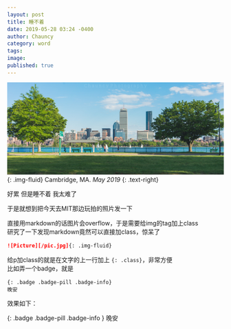 ```yaml
---
layout: post
title: 睡不着
date: 2019-05-28 03:24 -0400
author: Chauncy
category: word
tags: 
image: 
published: true
---
```


![cambridge](/assets/img/DSC03786W.jpg){: .img-fluid} 
Cambridge, MA. _May 2019_
{: .text-right}

好累 但是睡不着 <hide>我太难了</hide>

于是就想到把今天去MIT那边玩拍的照片发一下  

直接用markdown的话图片会overflow，于是需要给img的tag加上class  
研究了一下发现markdown竟然可以直接加class，惊呆了  
```markdown
![Picture][/pic.jpg]{: .img-fluid}
```  

给p加class的就是在文字的上一行加上 `{: .class}`，非常方便  
比如弄一个badge，就是  
```markdown
{: .badge .badge-pill .badge-info}
晚安
```
效果如下：

{: .badge .badge-pill .badge-info }
晚安
